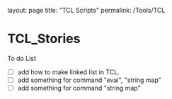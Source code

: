 layout: page
title: "TCL Scripts"
permalink: /Tools/TCL


# TCL_Stories

To do List 

- [ ] add how to make linked list in TCL.
- [ ] add something for command "eval", "string map"
- [ ] add something for command "string map"